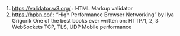 1. https://validator.w3.org/ : HTML Markup validator
2. https://hpbn.co/ : “High Performance Browser Networking” by Ilya Grigorik 
        One of the best books ever written on:
            HTTP/1, 2, 3
            WebSockets
            TCP, TLS, UDP
            Mobile performance